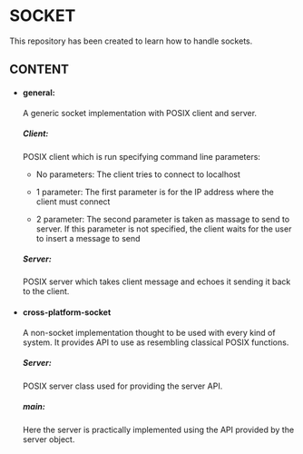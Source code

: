 # SOCKET
This repository has been created to learn how to handle sockets.

## CONTENT
* #### general:
  A generic socket implementation with POSIX client and server.
 
  ##### Client:
   POSIX client which is run specifying command line parameters:

   * No parameters: The client tries to connect to localhost

   * 1 parameter: The first parameter is for the IP address where the client must connect

   * 2 parameter: The second parameter is taken as massage to send to server. If this parameter is not specified, the client waits for the user to insert a message to send

  ##### Server:
  POSIX server which takes client message and echoes it sending it back to the client.

* #### cross-platform-socket
  A non-socket implementation thought to be used with every kind of system. It provides API to use as resembling classical POSIX functions.
  ##### Server:
  POSIX server class used for providing the server API.
  ##### main:
  Here the server is practically implemented using the API provided by the server object.
